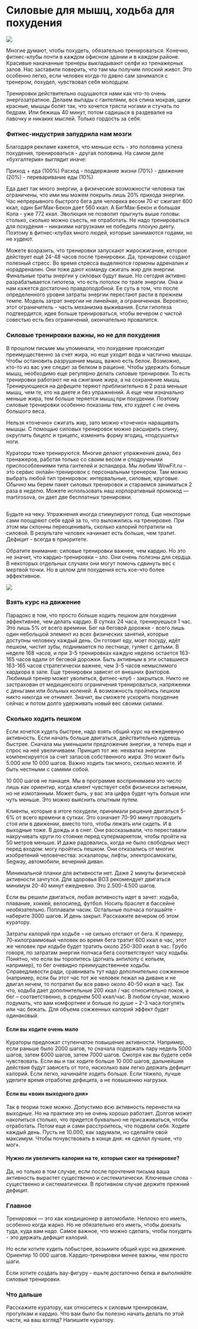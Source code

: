 # Силовые для мышц, ходьба для похудения

![](https://linen-liver-f97.notion.site/image/https%3A%2F%2Fs3-us-west-2.amazonaws.com%2Fsecure.notion-static.com%2F08690255-d89b-49e1-ba64-34480c8526aa%2F03_MAIN_L.png?table=block&id=5b16c7f4-dacb-4790-9e43-659114dccd0a&spaceId=8ea0018b-d1ad-4f55-ba3a-ecad6c90e672&width=2000&userId=&cache=v2)

Многие думают, чтобы похудеть, обязательно тренироваться. Конечно, фитнес-клубы почти в каждом офисном здании и в каждом районе. Красивые накачанные тренеры выкладывают селфи из тренажерных залов. Нас заставили поверить, что там мы получим плоский живот. Это особенно легко, если человек когда-то давно сам занимался с тренером, похудел, чувствовал себя молодцом.

Тренировки действительно ощущаются нами как что-то очень энергозатратное. Делаем выпады с гантелями, вся спина мокрая, щеки красные, мышцы болят так, что хочется трясти ногами и стучать по бедрам. Или бежишь 40 минут, потом садишься в раздевалке на лавочку и никаких мыслей. Только гордость за себя.

### Фитнес-индустрия запудрила нам мозги

Благодаря рекламе кажется, что меньше есть - это половина успеха похудения, тренироваться - другая половина. На самом деле «бухгалтерия» выглядит иначе:

Приход + еда (100%) Расход - поддержание жизни (70%) - движение (20%) - переваривание еды (10%)

Еда дает так много энергии, а физические возможности человека так ограничены, что ими мы можем покрыть лишь 20% прихода энергии. Час непрерывного быстрого бега для человека весом 70 кг сжигает 600 ккал, один БигМак-Бекон дает 560 ккал. А БигМак-Бекон и большая Кола - уже 772 ккал. Эволюция не позволит прыгнуть выше головы: столько, сколько можно съесть, не отработать. Не надо тренироваться для похудения – никакими нагрузками не победить плохую диету. Поэтому в фитнес-клубах много людей, которые занимаются годами, но не худеют.

Можете возразить, что тренировки запускают жиросжигание, которое действует ещё 24-48 часов после тренировки. Да, тренировки создают полезный стресс. Во время стресса выделяются гормоны адреналин и норадреналин. Они тоже дают команду сжигать жир для энергии. Финальные траты энергии у силовых будут выше. Но сегодня активно разрабатывается гипотеза, что есть потолок по трате энергии. Она и нам кажется достаточно правдоподобной. Ее суть в том, что после определенного уровня затраты энергии перестают расти в прежнем темпе. Модель затрат энергии не линейная, а ограниченная. Вероятно, этот ограничитель - часть механизма выживания. Если гипотеза подтвердится, идея больше тренироваться, чтобы вечером с чистой совестью есть без ограничений, окончательно провалится.

### Силовые тренировки важны, но не для похудения

В прошлом письме мы упоминали, что похудение происходит преимущественно за счет жира, но еще уходит вода и частично мышцы. Чтобы остановить разрушение мышц, важно есть белок. Возможно, кто-то из вас уже следит за белком в рационе. Чтобы удержать больше мышц, необходимо еще регулярно делать силовые тренировки. То есть тренировки работают не на сжигание жира, а на сохранение мышц. Тренирующиеся на дефиците теряют приблизительно в 2 раза меньше мышц, чем те, кто на диете и без упражнений. А еще чем изначально меньше жира, тем больше теряется мышц при похудении. Поэтому силовые тренировки особенно показаны тем, кто худеет с не очень большого веса.

Нельзя «точечно» сжигать жир, зато можно «точечно» наращивать мышцы. С помощью силовых тренировок можно расширить спину, округлить бицепс и трицепс, изменить форму ягодиц, «подсушить» ноги.

Кураторы тоже тренируются. Многие делают упражнения дома, без тренажеров, работая только со своим весом и сподручными приспособлениями типа гантелей и эспандера. Мы любим WowFit.ru - это сервис онлайн-тренировок с персональным тренером. Там можно выбрать любой тип тренировок: интервальные, силовые, круговые. Обычно мы берем пакет силовых тренировок и стараемся заниматься 2 раза в неделю. Можете использовать наш корпоративный промокод — martirosova, он дает две бесплатных тренировки.

![💡](data:image/gif;base64,R0lGODlhAQABAIAAAP///wAAACH5BAEAAAAALAAAAAABAAEAAAICRAEAOw==)

Будьте на чеку. Упражнения иногда стимулируют голод. Еще некоторые сами поощряют себя едой за то, что выложились на тренировке. При этом мы склонны переоценивать, сколько калорий потратили на силовой. В результате человек начинает есть больше, чем тратит. Дефицит - всегда в приоритете.

Обратите внимание: силовые тренировки важнее, чем кардио. Но это не значит, что кардио-тренировки – зло. Они очень полезны для сердца. В некоторых отдельных случаях они могут помочь сдвинуть вес с мертвой точки. Но в целом для похудения есть кое-что более эффективное.

![](https://linen-liver-f97.notion.site/image/https%3A%2F%2Fs3-us-west-2.amazonaws.com%2Fsecure.notion-static.com%2F07fb17d8-699b-4f3c-9fd8-2775336fcaad%2Fsport10.jpg?table=block&id=23a3ac03-a841-467d-be6f-d8293010ca85&spaceId=8ea0018b-d1ad-4f55-ba3a-ecad6c90e672&width=2000&userId=&cache=v2)

### Взять курс на движение

Парадокс в том, что просто больше ходить пешком для похудения эффективнее, чем делать кардио. В сутках 24 часа, тренируешься 1 час. Это лишь 5% от всего времени. Бег на беговой дорожке - всего лишь один небольшой элемент из всех физических занятий, которые доступны человеку каждый день. Он готовит еду, моет посуду, идёт пешком, чистит зубы, поднимается по лестнице, гуляет с детьми. В неделе 168 часов, и при 3-5 тренировках каждую неделю остается 163-165 часов вдали от беговой дорожки. Быть активным в эти оставшиеся 163-165 часов стратегически важнее, чем 3-5 часов немыслимого хардкора в зале. Еще тренировки зависят от внешних факторов. Любимый тренер может уволиться, фитнес-клуб - закрыться. Никто не застрахован от медицинского ограничения тренироваться, напряженки с деньгами или больных коленей. А возможность пройтись пешком никто никогда не отнимет. Значит, вы сможете ускорить похудение сейчас и потом долго удерживать новый вес своими силами.

### Сколько ходить пешком

Если хочется худеть быстрее, надо взять общий курс на ежедневную активность. Если начать больше двигаться, действительно худеешь быстрее. Сначала мы уменьшили предложение энергии, а теперь еще и спрос на неё увеличиваем. Принцип тот же: нехватка энергии компенсируется за счет запасов собственного жира. Это может быть 5.000 или 10 000 шагов. Важно ходить так много, сколько можете. И быть честными с самими собой.

10 000 шагов не панацея. Мы в программе воспринимаем это число лишь как ориентир, когда клиент чувствует себя физически активным, но не измотанным. Может быть, у вас эта цифра будет чуть больше или чуть меньше. Это можно выяснить опытным путем.

Клиенты, которые в итоге похудели, принимали решение двигаться 5-6% от всего времени в сутках. Это означает 70-90 минут проводить стоя или в движении, вместо того, чтобы лежать или сидеть. И в выходные тоже. В дождь и в снег. Они рассказывали, что переставали накручивать круги по стоянке перед супермаркетом, чтобы пройти на 50 метров меньше. И даже радовались, когда не было свободных мест перед входом: могу пройтись пешком. Они отказались от многих изобретений человечества: эскалаторы, лифты, электросамокаты, Segway, автомобили, вечерний диван.

Минимальной планки для активности нет. Даже 2 минуты физической активности зачтутся. Для здоровья ВОЗ рекомендует двигаться минимум 20-40 минут ежедневно. Это 2.500-4.500 шагов.

Если вы решили двигаться, любая активность идет в зачет: ходьба, плавание, хоккей, велосипед, футбол. Носить браслет в бассейне необязательно. Поплавали часик. Остальные полчаса погашайте - наберите 3000 шагов. И день закрыт. Расскажите вечером об этом куратору.

Затраты калорий при ходьбе – не сильно отстают от бега. К примеру, 70-килограммовый человек во время бега тратит 600 ккал в час, этот же человек при ходьбе будет тратить около 250-300 ккал в час. Грубо говоря, по затратам энергии полчаса бега соответствуют часу ходьбы. Понятно, что если вы торопитесь (догнать антилопу с копьем, например), то бег очевидно преимущественнее ходьбы. Справедливости ради, сравнивать тут надо дополнительно сожженное (например, если бы этот час тот же человек лежал на диване и не двигал ничем, то потратил бы все равно около 40-50 ккал в час). Так что, ходьба дает дополнительные 200 ккал / час относительно покоя, а бег – соответственно, в среднем 500 ккал/час. В любом случае, можно подумать, что вам комфортнее и больше по душе – 2-3 часа погулять или час бежать. Для объема сожженных калорий эффект будет одинаковый.

#### Если вы ходите очень мало

Кураторы предложат ступенчатое повышение активности. Например, если раньше было 2000 шагов, то сначала подержать пару недель 5000 шагов, затем 6000 шагов, затем 7000 шагов. Смотря как вы будете себя чувствовать. Если вы и так ходите больше 10 000 шагов, дальнейшие действия будут зависеть от того, насколько вам легко держать дефицит калорий. Если легко, начинайте ходить больше. Если тяжело, лучше уделите время отработке дефицита, а не повышению нагрузки.

#### Если вы «воин выходного дня»

Так в теории тоже можно. Допустимо всю активность перенести на выходные. Но на практике это не очень хорошо работает. Долгов может накопиться столько, что придется буквально не присаживаться, чтобы отработать. Потом еще и сами расстроитесь, что подвели себя. Ходите каждый день. Пусть не 10.000, как задумали, но сделайте свой максимум. Чтобы почувствовать в конце дня: «я сделал лучшее, что мог».

#### Нужно ли увеличить калории на те, которые сжег на тренировке?

Да, но только в том случае, если после прочтения письма ваша активность вырастет существенно и систематически. Ключевые слова - существенно и систематически. В противном случае держите прежний дефицит.

### Главное

Тренировки — это как кондиционер в автомобиле. Неплохо его иметь, особенно когда жарко. Но не обязательно его иметь, чтобы доехать туда, куда вам надо. Самое важное, что можно сделать, чтобы похудеть - это держать дефицит калорий.

Но если хотите худеть побыстрее, возьмите общий курс на движение. Ориентир 10 000 шагов. Кардио-тренировки менее важны, чем просто шаги.

Если хотите создать вау-фигуру - ешьте достаточно белка и выполняйте силовые тренировки.

### Что дальше

Расскажите куратору, как относитесь к силовым тренировкам, прогулкам и кардио. Что вам было бы полезно начать делать по этой части, на ваш взгляд? Напишите куратору.